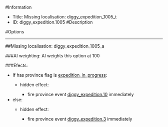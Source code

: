 #Information
 - Title: Missing localisation: diggy_expedition_1005_t
 - ID: diggy_expedition.1005
#Description

#Options

___
##Missing localisation: diggy_expedition_1005_a

###AI weighting:
AI weights this option at 100


###Efects:<ul><li>If has province flag is [expedition_in_progress](../flags/expedition_in_progress.md):</li><ul><li>hidden effect:</li><ul><li>fire province event [diggy_expedition.10](diggy_expedition.10_slug) immediately </li></ul></ul><li>else:</li><ul><li>hidden effect:</li><ul><li>fire province event [diggy_expedition.3](diggy_expedition.3_slug) immediately </li></ul></ul></ul>
